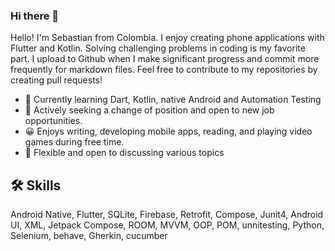 ### Hi there 👋

Hello! I'm Sebastian from Colombia. I enjoy creating phone applications with Flutter and Kotlin.
Solving challenging problems in coding is my favorite part. I upload to Github when I make significant progress and commit more frequently for markdown files. Feel free to contribute to my repositories by creating pull requests!

- 🌱 Currently learning Dart, Kotlin, native Android and Automation Testing
- 🔭 Actively seeking a change of position and open to new job opportunities.
- 😀 Enjoys writing, developing mobile apps, reading, and playing video games during free time.
- 💬 Flexible and open to discussing various topics
  
## 🛠 Skills
Android Native, Flutter, SQLite, Firebase, Retrofit, Compose, Junit4, Android UI, XML, Jetpack Compose, ROOM, MVVM, OOP, POM, unnitesting, Python, Selenium, behave, Gherkin, cucumber
